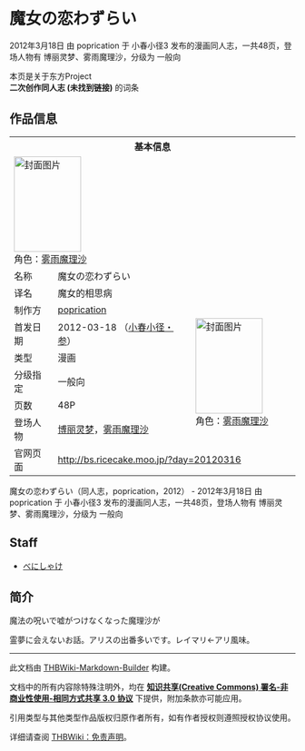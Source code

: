 # 魔女の恋わずらい

<!-- source html: G:\repos\THBWiki-Markdown-Builder\THBWikiMarkdown\Temp\main\2\2a\ns0%3A%E9%AD%94%E5%A5%B3%E3%81%AE%E6%81%8B%E3%82%8F%E3%81%9A%E3%82%89%E3%81%84.html -->

2012年3月18日 由 poprication 于 小春小径3 发布的漫画同人志，一共48页，登场人物有 博丽灵梦、雾雨魔理沙，分级为 一般向

本页是关于东方Project  
 **二次创作同人志 (未找到链接)** 的词条

## 作品信息

<table><tbody><tr><th colspan="3">基本信息</th></tr><tr><td class="cover-artwork-mobile" colspan="2"><a href="./文件-魔女の恋わずらい封面.jpg.md" class="image" title="封面图片"><img alt="封面图片" src="https://upload.thwiki.cc/thumb/e/ed/%E9%AD%94%E5%A5%B3%E3%81%AE%E6%81%8B%E3%82%8F%E3%81%9A%E3%82%89%E3%81%84%E5%B0%81%E9%9D%A2.jpg/118px-%E9%AD%94%E5%A5%B3%E3%81%AE%E6%81%8B%E3%82%8F%E3%81%9A%E3%82%89%E3%81%84%E5%B0%81%E9%9D%A2.jpg" decoding="async" loading="lazy" width="118" height="168" srcset="https://upload.thwiki.cc/thumb/e/ed/%E9%AD%94%E5%A5%B3%E3%81%AE%E6%81%8B%E3%82%8F%E3%81%9A%E3%82%89%E3%81%84%E5%B0%81%E9%9D%A2.jpg/177px-%E9%AD%94%E5%A5%B3%E3%81%AE%E6%81%8B%E3%82%8F%E3%81%9A%E3%82%89%E3%81%84%E5%B0%81%E9%9D%A2.jpg 1.5x, https://upload.thwiki.cc/thumb/e/ed/%E9%AD%94%E5%A5%B3%E3%81%AE%E6%81%8B%E3%82%8F%E3%81%9A%E3%82%89%E3%81%84%E5%B0%81%E9%9D%A2.jpg/237px-%E9%AD%94%E5%A5%B3%E3%81%AE%E6%81%8B%E3%82%8F%E3%81%9A%E3%82%89%E3%81%84%E5%B0%81%E9%9D%A2.jpg 2x" data-file-width="580" data-file-height="823"></a><div class="cover-char">角色：<a href="./雾雨魔理沙.md" title="雾雨魔理沙">雾雨魔理沙</a></div></td>
</tr><tr><td class="label">名称</td><td colspan="2"> 魔女の恋わずらい </td></tr><tr><td class="label">译名</td><td colspan="2"> 魔女的相思病 </td></tr><tr><td class="label">制作方</td><td><a href="./poprication.md" title="poprication">poprication</a></td><td class="cover-artwork" rowspan="6" style="min-width:168px;"><a href="./文件-魔女の恋わずらい封面.jpg.md" class="image" title="封面图片"><img alt="封面图片" src="https://upload.thwiki.cc/thumb/e/ed/%E9%AD%94%E5%A5%B3%E3%81%AE%E6%81%8B%E3%82%8F%E3%81%9A%E3%82%89%E3%81%84%E5%B0%81%E9%9D%A2.jpg/118px-%E9%AD%94%E5%A5%B3%E3%81%AE%E6%81%8B%E3%82%8F%E3%81%9A%E3%82%89%E3%81%84%E5%B0%81%E9%9D%A2.jpg" decoding="async" loading="lazy" width="118" height="168" srcset="https://upload.thwiki.cc/thumb/e/ed/%E9%AD%94%E5%A5%B3%E3%81%AE%E6%81%8B%E3%82%8F%E3%81%9A%E3%82%89%E3%81%84%E5%B0%81%E9%9D%A2.jpg/177px-%E9%AD%94%E5%A5%B3%E3%81%AE%E6%81%8B%E3%82%8F%E3%81%9A%E3%82%89%E3%81%84%E5%B0%81%E9%9D%A2.jpg 1.5x, https://upload.thwiki.cc/thumb/e/ed/%E9%AD%94%E5%A5%B3%E3%81%AE%E6%81%8B%E3%82%8F%E3%81%9A%E3%82%89%E3%81%84%E5%B0%81%E9%9D%A2.jpg/237px-%E9%AD%94%E5%A5%B3%E3%81%AE%E6%81%8B%E3%82%8F%E3%81%9A%E3%82%89%E3%81%84%E5%B0%81%E9%9D%A2.jpg 2x" data-file-width="580" data-file-height="823"></a><div class="cover-char">角色：<a href="./雾雨魔理沙.md" title="雾雨魔理沙">雾雨魔理沙</a></div></td>
</tr><tr><td class="label">首发日期</td><td>2012-03-18&#160;（<a href="/展会作品列表?e=%E5%B0%8F%E6%98%A5%E5%B0%8F%E5%BE%84%233">小春小径・参</a>）</td></tr><tr><td class="label">类型</td><td>漫画</td></tr><tr><td class="label">分级指定</td><td>一般向</td></tr><tr><td class="label">页数</td><td>48P</td></tr><tr><td class="label">登场人物</td><td><a href="./博丽灵梦.md" title="博丽灵梦">博丽灵梦</a>，<a href="./雾雨魔理沙.md" title="雾雨魔理沙">雾雨魔理沙</a></td></tr>
<tr><td class="label">官网页面</td><td colspan="2"><a rel="nofollow" class="external free" href="http://bs.ricecake.moo.jp/?day=20120316">http://bs.ricecake.moo.jp/?day=20120316</a></td></tr></tbody></table>

魔女の恋わずらい（同人志，poprication，2012） - 2012年3月18日 由 poprication 于 小春小径3 发布的漫画同人志，一共48页，登场人物有 博丽灵梦、雾雨魔理沙，分级为 一般向

## Staff
- [べにしゃけ](./べにしゃけ.md)


## 简介
  
魔法の呪いで嘘がつけなくなった魔理沙が  

霊夢に会えないお話。アリスの出番多いです。レイマリ←アリ風味。
  
  
  

  
  
  

  





---

此文档由 [THBWiki-Markdown-Builder](https://github.com/Delsin-Yu/THBWiki-Markdown-Builder) 构建。

文档中的所有内容除特殊注明外，均在 [**知识共享(Creative Commons) 署名-非商业性使用-相同方式共享 3.0 协议**](https://creativecommons.org/licenses/by-sa/3.0/deed.zh-hans) 下提供，附加条款亦可能应用。

引用类型与其他类型作品版权归原作者所有，如有作者授权则遵照授权协议使用。

详细请查阅 [THBWiki：免责声明](https://thbwiki.cc/THBWiki:%E5%85%8D%E8%B4%A3%E5%A3%B0%E6%98%8E)。

